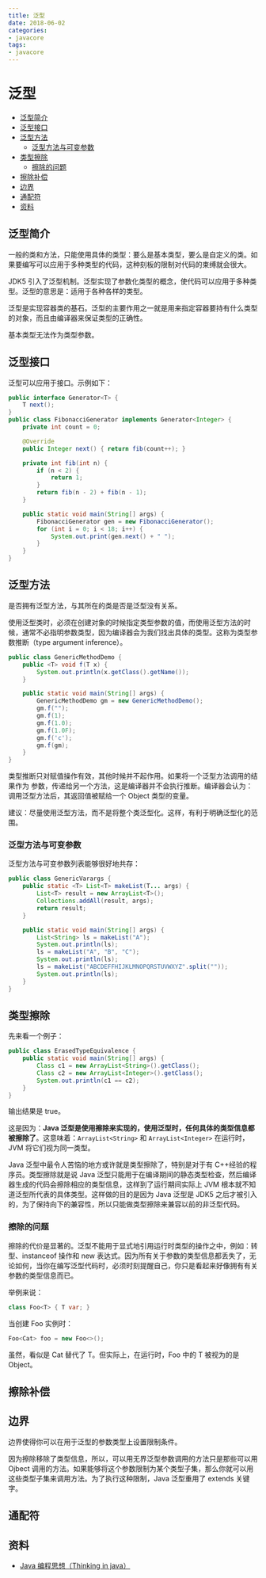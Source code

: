 ```yaml
---
title: 泛型
date: 2018-06-02
categories:
- javacore
tags:
- javacore
---
```


# 泛型

<!-- TOC depthFrom:2 depthTo:3 -->

- [泛型简介](#泛型简介)
- [泛型接口](#泛型接口)
- [泛型方法](#泛型方法)
    - [泛型方法与可变参数](#泛型方法与可变参数)
- [类型擦除](#类型擦除)
    - [擦除的问题](#擦除的问题)
- [擦除补偿](#擦除补偿)
- [边界](#边界)
- [通配符](#通配符)
- [资料](#资料)

<!-- /TOC -->

## 泛型简介

一般的类和方法，只能使用具体的类型：要么是基本类型，要么是自定义的类。如果要编写可以应用于多种类型的代码，这种刻板的限制对代码的束缚就会很大。

JDK5 引入了泛型机制。泛型实现了参数化类型的概念，使代码可以应用于多种类型。泛型的意思是：适用于各种各样的类型。

泛型是实现容器类的基石。泛型的主要作用之一就是用来指定容器要持有什么类型的对象，而且由编译器来保证类型的正确性。

基本类型无法作为类型参数。

## 泛型接口

泛型可以应用于接口。示例如下：

```java
public interface Generator<T> {
    T next();
}
public class FibonacciGenerator implements Generator<Integer> {
    private int count = 0;

    @Override
    public Integer next() { return fib(count++); }

    private int fib(int n) {
        if (n < 2) {
            return 1;
        }
        return fib(n - 2) + fib(n - 1);
    }

    public static void main(String[] args) {
        FibonacciGenerator gen = new FibonacciGenerator();
        for (int i = 0; i < 18; i++) {
            System.out.print(gen.next() + " ");
        }
    }
}
```

## 泛型方法

是否拥有泛型方法，与其所在的类是否是泛型没有关系。

使用泛型类时，必须在创建对象的时候指定类型参数的值，而使用泛型方法的时候，通常不必指明参数类型，因为编译器会为我们找出具体的类型。这称为类型参数推断（type argument inference）。

```java
public class GenericMethodDemo {
    public <T> void f(T x) {
        System.out.println(x.getClass().getName());
    }

    public static void main(String[] args) {
        GenericMethodDemo gm = new GenericMethodDemo();
        gm.f("");
        gm.f(1);
        gm.f(1.0);
        gm.f(1.0F);
        gm.f('c');
        gm.f(gm);
    }
}
```

类型推断只对赋值操作有效，其他时候并不起作用。如果将一个泛型方法调用的结果作为 参数，传递给另一个方法，这是编译器并不会执行推断。编译器会认为：调用泛型方法后，其返回值被赋给一个 Object 类型的变量。

建议：尽量使用泛型方法，而不是将整个类泛型化。这样，有利于明确泛型化的范围。

### 泛型方法与可变参数

泛型方法与可变参数列表能够很好地共存：

```java
public class GenericVarargs {
    public static <T> List<T> makeList(T... args) {
        List<T> result = new ArrayList<T>();
        Collections.addAll(result, args);
        return result;
    }

    public static void main(String[] args) {
        List<String> ls = makeList("A");
        System.out.println(ls);
        ls = makeList("A", "B", "C");
        System.out.println(ls);
        ls = makeList("ABCDEFFHIJKLMNOPQRSTUVWXYZ".split(""));
        System.out.println(ls);
    }
}
```

## 类型擦除

先来看一个例子：

```java
public class ErasedTypeEquivalence {
    public static void main(String[] args) {
        Class c1 = new ArrayList<String>().getClass();
        Class c2 = new ArrayList<Integer>().getClass();
        System.out.println(c1 == c2);
    }
}
```

输出结果是 true。

这是因为：**Java 泛型是使用擦除来实现的，使用泛型时，任何具体的类型信息都被擦除了**。这意味着：`ArrayList<String>` 和 `ArrayList<Integer>` 在运行时，JVM 将它们视为同一类型。

Java 泛型中最令人苦恼的地方或许就是类型擦除了，特别是对于有 C++经验的程序员。类型擦除就是说 Java 泛型只能用于在编译期间的静态类型检查，然后编译器生成的代码会擦除相应的类型信息，这样到了运行期间实际上 JVM 根本就不知道泛型所代表的具体类型。这样做的目的是因为 Java 泛型是 JDK5 之后才被引入的，为了保持向下的兼容性，所以只能做类型擦除来兼容以前的非泛型代码。

### 擦除的问题

擦除的代价是显著的。泛型不能用于显式地引用运行时类型的操作之中，例如：转型、instanceof 操作和 new 表达式。因为所有关于参数的类型信息都丢失了，无论如何，当你在编写泛型代码时，必须时刻提醒自己，你只是看起来好像拥有有关参数的类型信息而已。

举例来说：

```java
class Foo<T> { T var; }
```

当创建 Foo 实例时：

```java
Foo<Cat> foo = new Foo<>();
```

虽然，看似是 Cat 替代了 T。但实际上，在运行时，Foo 中的 T 被视为的是 Object。

## 擦除补偿

## 边界

边界使得你可以在用于泛型的参数类型上设置限制条件。

因为擦除移除了类型信息，所以，可以用无界泛型参数调用的方法只是那些可以用 Ojbect 调用的方法。如果能够将这个参数限制为某个类型子集，那么你就可以用这些类型子集来调用方法。为了执行这种限制，Java 泛型重用了 extends 关键字。

## 通配符

## 资料

* [Java 编程思想（Thinking in java）](https://item.jd.com/10058164.html)
